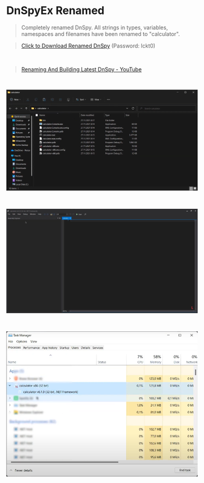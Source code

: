 # DnSpyEx Renamed
> Completely renamed DnSpy. All strings in types, variables, namespaces and filenames have been renamed to "calculator".

> [Click to Download Renamed DnSpy](https://bit.ly/3rh7uTq) (Password: lckt0)

</br>

> [Renaming And Building Latest DnSpy - YouTube](https://www.youtube.com/watch?v=KR-her0bFlg)

</br>

![InWindowsExplorer](./screenshots/explorer.png)

</br>

![InDnSpyRenamed](./screenshots/dnspy.png)

</br>

![InTaskManager](./screenshots/taskmgr.png)
